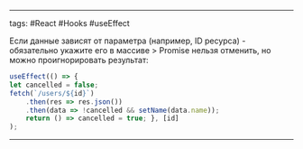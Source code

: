 ____

tags: #React #Hooks #useEffect 

Если данные зависят от параметра (например, ID ресурса) - обязательно укажите его в массиве > Promise нельзя отменить, но можно проигнорировать результат:

```jsx
useEffect(() => {
let cancelled = false;
fetch(`/users/${id}`)
	.then(res => res.json())
	.then(data => !cancelled && setName(data.name));
	return () => cancelled = true; }, [id]
);
```

_____

